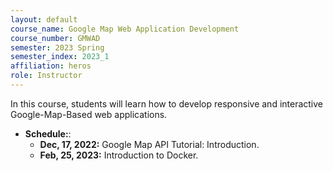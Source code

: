 ```yaml
---
layout: default
course_name: Google Map Web Application Development
course_number: GMWAD
semester: 2023 Spring
semester_index: 2023_1
affiliation: heros
role: Instructor
---
```

In this course, students will learn how to develop responsive and interactive Google-Map-Based web applications. 
- **Schedule:**:
    - **Dec, 17, 2022:**  Google Map API Tutorial: Introduction. <a href="{{ 'teaching/2023-spring/Google_map_API.pdf' | prepend: '/assets/pdf/' | relative_url }}" class="z-depth-0" role="button" target="_blank"><i class="fas fa-file-pdf"></i></a>
    - **Feb, 25, 2023:**  Introduction to Docker. <a href="{{ 'teaching/2023-spring/Introduction_to_docker.pdf' | prepend: '/assets/pdf/' | relative_url }}" class="z-depth-0" role="button" target="_blank"><i class="fas fa-file-pdf"></i></a>

